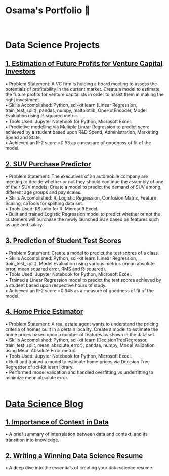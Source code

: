 # Osama's Portfolio  👋 <br />
<br />

# Data Science Projects
## [1. Estimation of Future Profits for Venture Capital Investors](https://github.com/osamayusufhassan/VC_profit_estimator_multiple_linear_regression)
• Problem Statement: A VC firm is holding a board meeting to assess the potentials of profitability in the current market. Create a model to estimate the future profits for venture capitalists in order to assist them in making the right investment.<br />
•	Skills Accomplished: Python, sci-kit learn (Linear Regression, train_test_split), pandas, numpy, maltplotlib, OneHotEncoder, Model Evaluation using R-squared metric.<br />
•	Tools Used: Jupyter Notebook for Python, Microsoft Excel.<br />
• Predictive modelling via Multiple Linear Regression to predict score achieved by a student based upon R&D Spend, Administration, Marketing Spend and State.<br />
•	Achieved an R-2 score =0.93 as a measure of goodness of fit of the model.
<br />
## [2. SUV Purchase Predictor](https://github.com/osamayusufhassan/SUV-purchase-prediction-logistic-regression)
• Problem Statement: The executives of an automobile company are meeting to decide whether or not they should continue the assembly of one of their SUV models. Create a model to predict the demand of SUV among  different age groups and pay scales.<br />
•	Skills Accomplished: R, Logistic Regression, Confusion Matrix, Feature Scaling, caTools for splitting data set.<br />
•	Tools Used: RStudio for R, Microsoft Excel.<br />
•	Built and trained Logistic Regression model to predict whether or not the customers will purchase the newly launched SUV based on features such as age and salary.<br />
## [3. Prediction of Student Test Scores](https://github.com/osamayusufhassan/Linear-Regression-hours-vs-scores)
• Problem Statement: Create a model to predict the test scores of a class.<br />
•	Skills Accomplished: Python, sci-kit learn (Linear Regression, train_test_split), Model Evaluation using various metrics (mean absolute error, mean squared error, RMS and R-squared).<br />
•	Tools Used: Jupyter Notebook for Python, Microsoft Excel.<br />
• Trained a Linear Regression model to predict the test scores achieved by a student based upon respective hours of study.<br />
•	Achieved an R-2 score =0.945 as a measure of goodness of fit of the model.
<br />
## [4. Home Price Estimator](https://github.com/osamayusufhassan/Decision_tree_regressor_price_predictor)
• Problem Statement: A real estate agent wants to understand the pricing criteria of homes built in a certain locality. Create a model to estimate the home prices based upon a number of features as shown in the data set.<br />
•	Skills Accomplished: Python, sci-kit learn (DecisionTreeRegressor, train_test_split, mean_absolute_error), pandas, numpy, Model Validation using Mean Absolute Error metric.<br />
•	Tools Used: Jupyter Notebook for Python, Microsoft Excel.<br />
• Built and trained a model to estimate home prices via Decision Tree Regressor of sci-kit learn library.<br />
• Performed model validation and handled overfitting vs underfitting to minimize mean absolute error.<br />
<br />


# [Data Science Blog](https://osamayusufhassan.medium.com/) 
## [1. Importance of Context in Data](https://osamayusufhassan.medium.com/importance-of-context-in-data-18d438822ffc)
• A brief summary of interrelation between data and context, and its transition into knowledge.
## [2. Writing a Winning Data Science Resume](https://osamayusufhassan.medium.com/data-science-resume-dos-and-don-t-f32e308b7e8c)
• A deep dive into the essentials of creating your data science resume.



<!--
**osamayusufhassan/osamayusufhassan** is a ✨ _special_ ✨ repository because its `README.md` (this file) appears on your GitHub profile.

Here are some ideas to get you started:

- 🔭 I’m currently working on ...
- 🌱 I’m currently learning ...
- 👯 I’m looking to collaborate on ...
- 🤔 I’m looking for help with ...
- 💬 Ask me about ...
- 📫 How to reach me: ...
- 😄 Pronouns: ...
- ⚡ Fun fact: ...
-->
